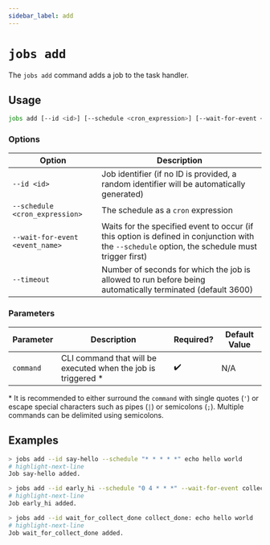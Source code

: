 ```yaml
---
sidebar_label: add
---
```


# `jobs add`

The `jobs add` command adds a job to the task handler.

## Usage

```bash
jobs add [--id <id>] [--schedule <cron_expression>] [--wait-for-event <event_name>] <command>
```

### Options

| Option                          | Description                                                                                                                                     |
| ------------------------------- | ----------------------------------------------------------------------------------------------------------------------------------------------- |
| `--id <id>`                     | Job identifier (if no ID is provided, a random identifier will be automatically generated)                                                      |
| `--schedule <cron_expression>`  | The schedule as a `cron` expression                                                                                                             |
| `--wait-for-event <event_name>` | Waits for the specified event to occur (if this option is defined in conjunction with the `--schedule` option, the schedule must trigger first) |
| `--timeout`                     | Number of seconds for which the job is allowed to run before being automatically terminated (default 3600)                                      |

### Parameters

| Parameter | Description                                                    | Required? | Default Value |
| --------- | -------------------------------------------------------------- | --------- | ------------- |
| `command` | CLI command that will be executed when the job is triggered \* | ✔️        | N/A           |

\* It is recommended to either surround the `command` with single quotes (`'`) or escape special characters such as pipes (`|`) or semicolons (`;`). Multiple commands can be delimited using semicolons.

## Examples

```bash title="Print 'hello world' to the console every minute"
> jobs add --id say-hello --schedule "* * * * *" echo hello world
# highlight-next-line
​Job say-hello added.
```

```bash title="At 4am each morning, wait for message of type collect_done and print a message"
> jobs add --id early_hi --schedule "0 4 * * *" --wait-for-event collect_done 'match is("volume") | format id'
# highlight-next-line
​Job early_hi added.
```

```bash title="Wait for message of type collect_done and print a message"
> jobs add --id wait_for_collect_done collect_done: echo hello world
# highlight-next-line
​Job wait_for_collect_done added.
```

